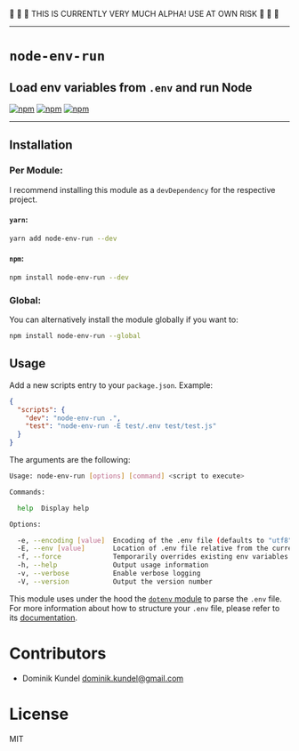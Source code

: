 :rotating_light: :rotating_light: :rotating_light: THIS IS CURRENTLY VERY MUCH ALPHA! USE AT OWN RISK :rotating_light: :rotating_light: :rotating_light:

---

# `node-env-run`
## Load env variables from `.env` and run Node

[![npm](https://img.shields.io/npm/v/node-env-run.svg?style=flat-square)](https://npmjs.com/packages/node-env-run) [![npm](https://img.shields.io/npm/dt/node-env-run.svg?style=flat-square)](https://npmjs.com/packages/node-env-run) [![npm](https://img.shields.io/npm/l/node-env-run.svg?style=flat-square)](/LICENSE)

---

## Installation

### Per Module:

I recommend installing this module as a `devDependency` for the respective project.

#### `yarn`:

```bash
yarn add node-env-run --dev
```

#### `npm`:

```bash
npm install node-env-run --dev
```

### Global:

You can alternatively install the module globally if you want to:

```bash
npm install node-env-run --global 
```

## Usage 

Add a new scripts entry to your `package.json`. Example:

```json
{
  "scripts": {
    "dev": "node-env-run .",
    "test": "node-env-run -E test/.env test/test.js" 
  }
}
```

The arguments are the following:

```bash
Usage: node-env-run [options] [command] <script to execute>

Commands:

  help  Display help

Options:

  -e, --encoding [value]  Encoding of the .env file (defaults to "utf8")
  -E, --env [value]       Location of .env file relative from the current working directory (defaults to ".env")
  -f, --force             Temporarily overrides existing env variables with the ones in the .env file
  -h, --help              Output usage information
  -v, --verbose           Enable verbose logging
  -V, --version           Output the version number
```

This module uses under the hood the [`dotenv` module](https://www.npmjs.com/package/dotenv) to parse the `.env` file. For more information about how to structure your `.env` file, please refer to its [documentation](https://www.npmjs.com/package/dotenv#rules).

# Contributors

- Dominik Kundel <dominik.kundel@gmail.com>

# License

MIT